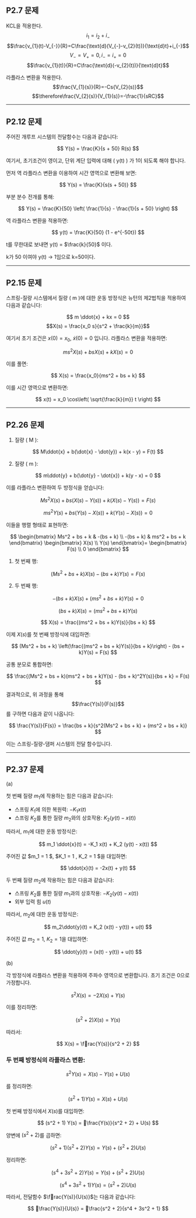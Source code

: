 ## P2.7 문제 

KCL을 적용한다.
$$i_{1}=i_{2}+i_{-}$$
$$\frac{v_{1}(t)-V_{-}}{R}=C\frac{\text{d}(V_{-}-v_{2}(t))}{\text{d}t}+i_{-}$$
$$V_{-}=V_{+}=0, i_{-}=i_{+}=0$$
$$\frac{v_{1}(t)}{R}=C\frac{\text{d}(-v_{2}(t))}{\text{d}t}$$


라플라스 변환을 적용한다.
$$\frac{V_{1}(s)}{R}=-Cs{V_{2}(s)}$$
$$\therefore\frac{V_{2}(s)}{V_{1}(s)}=-\frac{1}{sRC}$$

---

## P2.12 문제

주어진 개루프 시스템의 전달함수는 다음과 같습니다:

$$ Y(s) = \frac{K}{s + 50} R(s) $$

여기서, 초기조건이 영이고, 단위 계단 입력에 대해 \( y(t) \) 가 1이 되도록 해야 합니다.

먼저 역 라플라스 변환을 이용하여 시간 영역으로 변환해 보면:

$$ Y(s) = \frac{K}{s(s + 50)} $$

부분 분수 전개를 통해:

$$ Y(s) = \frac{K}{50} \left( \frac{1}{s} - \frac{1}{s + 50} \right) $$

역 라플라스 변환을 적용하면:

$$ y(t) = \frac{K}{50} (1 - e^{-50t}) $$

t를 무한대로 보내면 y(t) = $\frac{k}{50}$ 이다.

k가 50 이여야 y(t) -\> 1임으로 k=50이다.

---

## P2.15 문제

스프링-질량 시스템에서 질량 \( m \)에 대한 운동 방정식은 뉴턴의 제2법칙을 적용하여 다음과 같습니다:

$$ m \ddot{x} + kx = 0 $$
$$X(s) = \frac{x_0 s}{s^2 + \frac{k}{m}}$$

여기서 초기 조건은 $x(0) = x_0$, $\dot{x}(0) = 0$ 입니다. 라플라스 변환을 적용하면:

$$ ms^2X(s) + bsX(s) + kX(s) = 0 $$

이를 풀면:

$$ X(s) = \frac{x_0}{ms^2 + bs + k} $$

이를 시간 영역으로 변환하면:

$$ x(t) = x_0 \cos\left( \sqrt{\frac{k}{m}} t \right) $$

---

## P2.26 문제

1. 질량 \( M \):

$$
M\ddot{x} + b(\dot{x} - \dot{y}) + k(x - y) = F(t)
$$

2. 질량 \( m \):

$$
m\ddot{y} + b(\dot{y} - \dot{x}) + k(y - x) = 0
$$

이를 라플라스 변환하여 두 방정식을 얻습니다:

$$
Ms^2 X(s) + bs(X(s) - Y(s)) + k(X(s) - Y(s)) = F(s)
$$

$$
ms^2 Y(s) + bs(Y(s) - X(s)) + k(Y(s) - X(s)) = 0
$$

이들을 행렬 형태로 표현하면:

$$
\begin{bmatrix}
Ms^2 + bs + k & -(bs + k) \\
-(bs + k) & ms^2 + bs + k
\end{bmatrix}
\begin{bmatrix}
X(s) \\
Y(s)
\end{bmatrix}=
\begin{bmatrix}
F(s) \\
0
\end{bmatrix}
$$

1. 첫 번째 행:

$$
(Ms^2 + bs + k)X(s) - (bs + k)Y(s) = F(s)
$$

2. 두 번째 행:

$$
-(bs + k)X(s) + (ms^2 + bs + k)Y(s) = 0
$$

$$
(bs + k)X(s) = (ms^2 + bs + k)Y(s)
$$

$$
X(s) = \frac{(ms^2 + bs + k)Y(s)}{bs + k}
$$

이제 $X(s)$를 첫 번째 방정식에 대입하면:

$$
(Ms^2 + bs + k) \left(\frac{(ms^2 + bs + k)Y(s)}{bs + k}\right) - (bs + k)Y(s) = F(s)
$$

공통 분모로 통합하면:

$$
\frac{(Ms^2 + bs + k)(ms^2 + bs + k)Y(s) - (bs + k)^2Y(s)}{bs + k} = F(s)
$$

결과적으로, 위 과정을 통해 $$\frac{Y(s)}{F(s)}$$를 구하면 다음과 같이 나옵니다:

$$
\frac{Y(s)}{F(s)} = \frac{bs + k}{s^2(Ms^2 + bs + k) + (ms^2 + bs + k)}
$$

이는 스프링-질량-댐퍼 시스템의 전달 함수입니다.

---

## P2.37 문제

(a)

첫 번째 질량 $m_1$에 작용하는 힘은 다음과 같습니다:
- 스프링 $K_1$에 의한 복원력: $-K_1 x(t)$
- 스프링 $K_2$를 통한 질량 $m_2$와의 상호작용: $K_2 (y(t) - x(t))$

따라서, $m_1$에 대한 운동 방정식은:  

$$
m_1 \ddot{x}(t) = -K_1 x(t) + K_2 (y(t) - x(t))
$$

주어진 값 $m_1 = 1 \$, $K_1 = 1 \, K_2 = 1 \$을 대입하면: 

$$
\ddot{x}(t) = -2x(t) + y(t)
$$

두 번째 질량 $m_2$에 작용하는 힘은 다음과 같습니다:
- 스프링 $K_2$를 통한 질량 $m_1$과의 상호작용: $-K_2 (y(t) - x(t))$
- 외부 입력 힘 $u(t)$

따라서, $m_2$에 대한 운동 방정식은:

$$
m_2\ddot{y}(t) = K_2 (x(t) - y(t)) + u(t)
$$

주어진 값 $m_2 = 1$, $K_2 = 1$을 대입하면:

$$
\ddot{y}(t) = (x(t) - y(t)) + u(t)
$$

(b)

각 방정식에 라플라스 변환을 적용하여 주파수 영역으로 변환합니다. 초기 조건은 0으로 가정합니다.

$$s^2 X(s) = -2 X(s) + Y(s)$$

이를 정리하면:

$$
(s^2 + 2) X(s) = Y(s)
$$

따라서:

$$
X(s) = \frac{Y(s)}{s^2 + 2}
$$

### 두 번째 방정식의 라플라스 변환:

$$
s^2 Y(s) = X(s) - Y(s) + U(s)
$$

를 정리하면:

$$
(s^2 + 1) Y(s) = X(s) + U(s)
$$

첫 번째 방정식에서 $X(s)$를 대입하면:

$$
(s^2 + 1) Y(s) = \frac{Y(s)}{s^2 + 2} + U(s)
$$

양변에 $(s^2 + 2)$를 곱하면:

$$
(s^2 + 1)(s^2 + 2) Y(s) = Y(s) + (s^2 + 2) U(s)
$$

정리하면:

$$
(s^4 + 3s^2 + 2) Y(s) = Y(s) + (s^2 + 2) U(s)
$$

$$
(s^4 + 3s^2 + 1) Y(s) = (s^2 + 2) U(s)
$$

따라서, 전달함수 $\frac{Y(s)}{U(s)}$는 다음과 같습니다:

$$
\frac{Y(s)}{U(s)} = \frac{s^2 + 2}{s^4 + 3s^2 + 1}
$$
